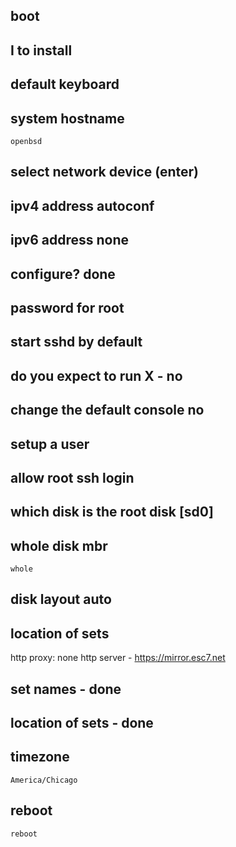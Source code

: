 ## boot

## I to install

## default keyboard

## system hostname
```
openbsd
```

## select network device (enter)

## ipv4 address autoconf

## ipv6 address none

## configure? done

## password for root

## start sshd by default

## do you expect to run X - no

## change the default console no

## setup a user

## allow root ssh login

## which disk is the root disk [sd0]

## whole disk mbr
```
whole
```

## disk layout auto

## location of sets
http
proxy: none
http server - https://mirror.esc7.net

## set names - done

## location of sets - done

## timezone
```
America/Chicago
```

## reboot
```
reboot
```
